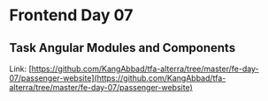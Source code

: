# Frontend Day 07

## Task Angular Modules and Components

Link: [https://github.com/KangAbbad/tfa-alterra/tree/master/fe-day-07/passenger-website](https://github.com/KangAbbad/tfa-alterra/tree/master/fe-day-07/passenger-website)
